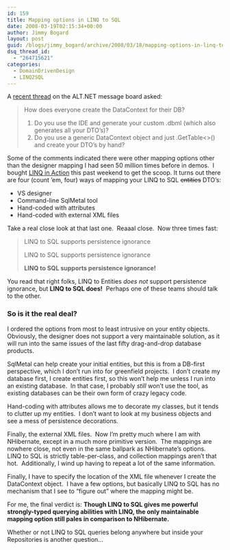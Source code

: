```yaml
---
id: 159
title: Mapping options in LINQ to SQL
date: 2008-03-19T02:15:34+00:00
author: Jimmy Bogard
layout: post
guid: /blogs/jimmy_bogard/archive/2008/03/18/mapping-options-in-linq-to-sql.aspx
dsq_thread_id:
  - "264715621"
categories:
  - DomainDrivenDesign
  - LINQ2SQL
---
```

A [recent thread](http://tech.groups.yahoo.com/group/altdotnet/message/4236) on the ALT.NET message board asked:

> How does everyone create the DataContext for their DB?
> 
>   1. Do you use the IDE and generate your custom .dbml (which also generates all your DTO&#8217;s)?
>   2. Do you use a generic DataContext object and just .GetTable<>() and create your DTO&#8217;s by hand?

Some of the comments indicated there were other mapping options other than the designer mapping I had seen 50 million times before in demos.&nbsp; I bought [LINQ in Action](http://linqinaction.net/) this past weekend to get the scoop. It turns out there are four (count &#8217;em, four) ways of mapping your LINQ to SQL <strike>entities</strike> DTO&#8217;s:

  * VS designer
  * Command-line SqlMetal tool
  * Hand-coded with attributes
  * Hand-coded with external XML files

Take a real close look at that last one.&nbsp; Reaaal close.&nbsp; Now three times fast:

> LINQ to SQL supports persistence ignorance
> 
> LINQ to SQL supports persistence ignorance
> 
> **LINQ to SQL supports persistence ignorance!**

You read that right folks, LINQ to Entities _does not_ support persistence ignorance, but **LINQ to SQL does!**&nbsp; Perhaps one of these teams should talk to the other.

### So is it the real deal?

I ordered the options from most to least intrusive on your entity objects.&nbsp; Obviously, the designer does not support a very maintainable solution, as it will run into the same issues of the last fifty drag-and-drop database products.

SqlMetal can help create your initial entities, but this is from a DB-first perspective, which I don&#8217;t run into for greenfield projects.&nbsp; I don&#8217;t create my database first, I create entities first, so this won&#8217;t help me unless I run into an existing database.&nbsp; In that case, I probably _still_ won&#8217;t use the tool, as existing databases can be their own form of crazy legacy code.

Hand-coding with attributes allows me to decorate my classes, but it tends to clutter up my entities.&nbsp; I don&#8217;t want to look at my business objects and see a mess of persistence decorations.

Finally, the external XML files.&nbsp; Now I&#8217;m pretty much where I am with NHibernate, except in a much more primitive version.&nbsp; The mappings are nowhere close, not even in the same ballpark as NHibernate&#8217;s options.&nbsp; LINQ to SQL is strictly table-per-class, and collection mappings aren&#8217;t that hot.&nbsp; Additionally, I wind up having to repeat a lot of the same information.

Finally, I have to specify the location of the XML file whenever I create the DataContext object.&nbsp; I have a few options, but basically LINQ to SQL has no mechanism that I see to &#8220;figure out&#8221; where the mapping might be.

For me, the final verdict is: **Though LINQ to SQL gives me powerful strongly-typed querying abilities with LINQ, the only maintainable mapping option still pales in comparison to NHibernate.**

Whether or not LINQ to SQL queries belong anywhere but inside your Repositories is another question&#8230;
